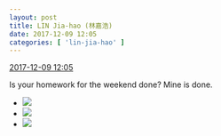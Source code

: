```yaml
---
layout: post
title: LIN Jia-hao (林嘉浩)
date: 2017-12-09 12:05
categories: [ 'lin-jia-hao' ]
---
```


<div class="weibo-info">
  <a href="https://weibo.com/6210352257/FyPDH6Lbc">2017-12-09 12:05</a>
</div>

Is your homework for the weekend done? Mine is done.

<!-- more -->

<ul class="weibo-pic-list-1">
  <li class="weibo-pic">
    <a href="https://wx1.sinaimg.cn/mw690/006Mi0jTgy1fmadvyuy4mj30ey0jyabm.jpg"><img src="//wx1.sinaimg.cn/thumb150/006Mi0jTgy1fmadvyuy4mj30ey0jyabm.jpg" /></a>
  </li>
  <li class="weibo-pic">
    <a href="https://wx3.sinaimg.cn/mw690/006Mi0jTgy1fmadvybqo5j30go0m8qbf.jpg"><img src="//wx3.sinaimg.cn/thumb150/006Mi0jTgy1fmadvybqo5j30go0m8qbf.jpg" /></a>
  </li>
  <li class="weibo-pic">
    <a href="https://wx1.sinaimg.cn/mw690/006Mi0jTgy1fmadvziw0yj30xc18gahn.jpg"><img src="//wx1.sinaimg.cn/thumb150/006Mi0jTgy1fmadvziw0yj30xc18gahn.jpg" /></a>
  </li>
</ul>
